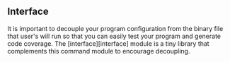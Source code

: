 ## Interface

It is important to decouple your program configuration from the binary file that user's will run so that you can easily test your program and generate code coverage. The [interface][interface] module is a tiny library that complements this command module to encourage decoupling.
